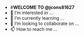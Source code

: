 - #**WELCOME TO @jcons81627**
- 👀 I’m interested in ...
- 🌱 I’m currently learning ...
- 💞️ I’m looking to collaborate on ...
- 📫 How to reach me ...

<!---
jcons81627/jcons81627 is a ✨ special ✨ repository because its `README.md` (this file) appears on your GitHub profile.
You can click the Preview link to take a look at your changes.
--->

